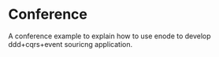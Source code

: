 Conference
==========

A conference example to explain how to use enode to develop ddd+cqrs+event souricng application.
